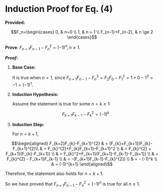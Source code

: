 # Induction Proof for Eq. (4)

**Provided:**

$$F_n=\begin{cases}
0, & n=0 \\
1, & n = 1 \\
F_{n-1}+F_{n-2}, & n \ge 2
\end{cases}$$

**Prove**: $F_{n+1}F_{n-1}-F_{n}^{2}=(-1)^n, \, n \ge 1$.

***Proof:***

1. **Base Case:**
   
    It is true when $n = 1$, since $F_{n+1}F_{n-1}-F_{n}^{2}=F_{2}F_{0}-F_{1}^{2}=1\times 0-1^2=-1=(-1)^{1}$.
2. **Induction Hypothesis:**
   
    Assume the statement is true for some $n = k \ge 1$:
   
    $$F_{k+1}F_{k-1}-F_{k}^2 = (-1)^k$$
3. **Induction Step:**
   
    For $n=k+1$, 

$$\begin{aligned} F_{k+2}F_{k}-F_{k+1}^{2} & = (F_{k}+F_{k+1})F_{k}-F_{k+1}^{2}\\
                        & = F_{k}^{2}+F_{k}F_{k+1}-F_{k+1}^2 \\
                        & = F_{k}^{2} + F_{k+1}(F_{k}-F_{k+1}) \\
                        & = F_{k}^2+F_{k+1}(F_{k+1}-F_{k-1}-F_{k+1}) \\
                        & = F_{k}^{2} - F_{k+1}F_{k-1} \\
                        & = -(F_{k+1}F_{k-1}-F_{k}^{2}) \\
                        & = - (-1)^k \\
                        & = (-1)^{k+1} \end{aligned}$$

Therefore, the statement also holds for $n=k+1$.

So we have proved that $F_{n+1}F_{n-1}-F_{n}^{2}=(-1)^n$ is true for all $n \ge 1$.


